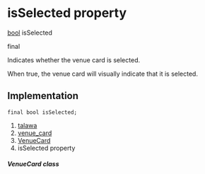 
<div>

# isSelected property

</div>


[bool](https://api.flutter.dev/flutter/dart-core/bool-class.html)
isSelected


final




Indicates whether the venue card is selected.

When true, the venue card will visually indicate that it is selected.



## Implementation

``` language-dart
final bool isSelected;
```







1.  [talawa](../../index.html)
2.  [venue_card](../../widgets_venue_card/)
3.  [VenueCard](../../widgets_venue_card/VenueCard-class.html)
4.  isSelected property

##### VenueCard class








